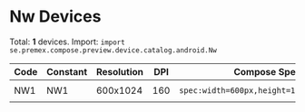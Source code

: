 # Nw Devices

Total: **1** devices. Import: `import se.premex.compose.preview.device.catalog.android.Nw`

| Code | Constant | Resolution | DPI | Compose Spec | Preview Usage |
|------|----------|------------|-----|-------------|---------------|
| NW1 | NW1 | 600x1024 | 160 | `spec:width=600px,height=1024px,dpi=160` | `@Preview(device = Nw.NW1)` |

<!-- Generated automatically. Do not edit manually. -->
